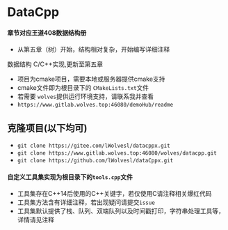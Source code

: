 # DataCpp

#### 章节对应王道408数据结构册
- 从第五章（树）开始，结构相对复杂，开始编写详细注释

数据结构 C/C++实现,更新至第五章
- 项目为cmake项目，需要本地或服务器提供cmake支持
- cmake文件即为根目录下的 ```CMakeLists.txt```文件
- 若需要 ```wolves```提供运行环境支持，请联系我并查看
- ```https://www.gitlab.wolves.top:46080/demoHub/readme```

## 克隆项目(以下均可)
- ```git clone https://gitee.com/lWolvesl/datacppx.git```
- ```git clone https://www.gitlab.wolves.top:46080/wolves/datacpp.git```
- ```git clone https://github.com/lWolvesl/dataCppx.git```


#### 自定义工具集实现为根目录下的```tools.cpp```文件
- 工具集存在C++14后使用的C++关键字，若仅使用C请注释相关爆红代码
- 工具集方法含有详细注释，若出现疑问请提交```issue```
- 工具集默认提供了栈、队列、双端队列以及时间戳打印，字符串处理工具等，详情请见注释